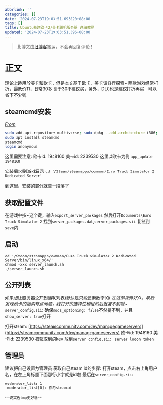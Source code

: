 ```yaml
---
abbrlink: ''
categories: []
date: '2024-07-23T19:03:51.693020+08:00'
tags: []
title: Ubuntu搭建欧卡2/美卡联机服务器 详细教程
updated: '2024-07-23T19:03:51.096+08:00'
---
```

> 此博文由[旧博客](https://web.archive.org/web/20240225235726/https://wuminboke.site)搬运，不会再回复评论！

# 正文

理论上适用於美卡和欧卡，但是本文基于欧卡，美卡请自行探索\~
两款游戏经常打折，最低价11，日常30多
高于30不建议买，另外，DLC也是建议打折再买，可以省下不少钱

## steamcmd安装

*[From](https://developer.valvesoftware.com/wiki/SteamCMD)*

```bash
sudo add-apt-repository multiverse; sudo dpkg --add-architecture i386; sudo apt update 
sudo apt install steamcmd
steamcmd
login anonymous
```

这里需要注意:
欧卡id: 1948160
美卡id: 2239530
这里以欧卡为例 `app_update 1948160`

安装后cd到游戏目录 `cd '/Steam/steamapps/common/Euro Truck Simulator 2 Dedicated Server'`

到这里，安装的部分就告一段落了

## 获取配置文件

在游戏中按\~这个键，输入`export_server_packages`
然后打开`Documents\Euro Truck Simulator 2`
找到`server_packages.dat`,`server_packages.sii`
复制到`save`内

## 启动

```
cd '/Steam/steamapps/common/Euro Truck Simulator 2 Dedicated Server/bin/linux_x64/'
chmod -xxx server_launch.sh
./server_launch.sh
```

## 公开列表

如果想让服务器公开到运联列表(默认是只能搜索数字的)
*在这部折腾好久，最后发现欧卡的搜索有点问题，我打开的选择性模组然后就搜不到啦\~*
`server_config.sii`:
确保`mods_optioning: false`不然搜不到，并且`show_server: true`打开

打开steam: [https://steamcommunity.com/dev/managegameservers](https://steamcommunity.com/dev/managegameservers)
欧卡id: 1948160
美卡id: 2239530
把获取到的key 放到`server_config.sii`: ` server_logon_token`

## 管理员

建议把自己设置为管理员
获取自己steam id的步骤:
打开steam，点击右上角用户名，在左上角标题下面那行小字就是id啦
最后在`server_config.sii`:

```xml
moderator_list: 1
 moderator_list[0]: 你的steamid
```

```*开始快乐的卡车生涯吧\~*
~~说实话tmp更好玩~~
